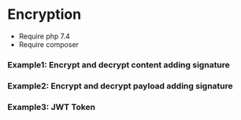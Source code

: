 # Encryption

- Require php 7.4
- Require composer

### Example1: Encrypt and decrypt content adding signature
### Example2: Encrypt and decrypt payload adding signature
### Example3: JWT Token
